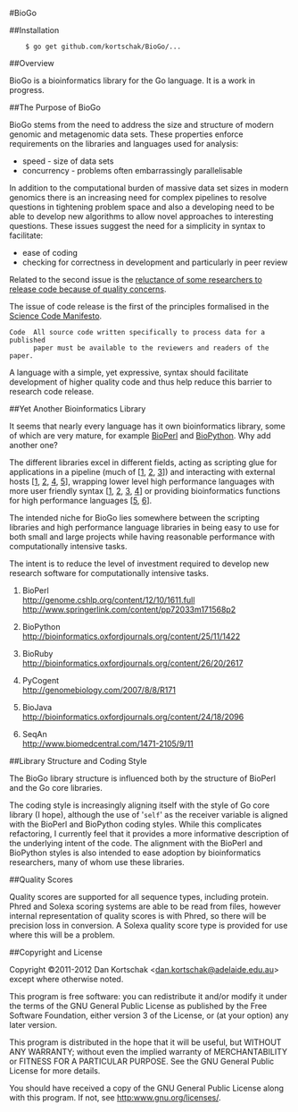 #BioGo

##Installation

        $ go get github.com/kortschak/BioGo/...

##Overview

BioGo is a bioinformatics library for the Go language. It is a work in progress.

##The Purpose of BioGo

BioGo stems from the need to address the size and structure of modern genomic
and metagenomic data sets. These properties enforce requirements on the
libraries and languages used for analysis:

* speed - size of data sets
* concurrency - problems often embarrassingly parallelisable

In addition to the computational burden of massive data set sizes in modern
genomics there is an increasing need for complex pipelines to resolve questions
in tightening problem space and also a developing need to be able to develop
new algorithms to allow novel approaches to interesting questions. These issues
suggest the need for a simplicity in syntax to facilitate:

* ease of coding
* checking for correctness in development and particularly in peer review

Related to the second issue is the [reluctance of some researchers to release
code because of quality
concerns](http://www.nature.com/news/2010/101013/full/467753a.html "Publish
your computer code: it is good enough. Nature 2010.").

The issue of code release is the first of the principles formalised in the
[Science Code Manifesto](http://sciencecodemanifesto.org/).

    Code  All source code written specifically to process data for a published
          paper must be available to the reviewers and readers of the paper.

A language with a simple, yet expressive, syntax should facilitate development
of higher quality code and thus help reduce this barrier to research code
release.

##Yet Another Bioinformatics Library

It seems that nearly every language has it own bioinformatics library, some of
which are very mature, for example [BioPerl](http://bioperl.org) and
[BioPython](http://biopython.org). Why add another one?

The different libraries excel in different fields, acting as scripting glue for
applications in a pipeline (much of [[1], [2], [3]]) and interacting with external hosts
[[1], [2], [4], [5]], wrapping lower level high performance languages with more user
friendly syntax [[1], [2], [3], [4]] or providing bioinformatics functions for high
performance languages [[5], [6]].

The intended niche for BioGo lies somewhere between the scripting libraries and
high performance language libraries in being easy to use for both small and
large projects while having reasonable performance with computationally
intensive tasks.

The intent is to reduce the level of investment required to develop new
research software for computationally intensive tasks.

[1]: http://bioperl.org/ "BioPerl"
[2]: http://biopython.org/ "BioPython"
[3]: http://bioruby.org/ "BioRuby"
[4]: http://pycogent.sourceforge.net/ "PyCogent"
[5]: http://biojava.org/ "BioJava"
[6]: http://www.seqan.de/ "SeqAn"

1. BioPerl  
    http://genome.cshlp.org/content/12/10/1611.full  
    http://www.springerlink.com/content/pp72033m171568p2

2. BioPython  
    http://bioinformatics.oxfordjournals.org/content/25/11/1422

3. BioRuby  
    http://bioinformatics.oxfordjournals.org/content/26/20/2617

4. PyCogent  
    http://genomebiology.com/2007/8/8/R171

5. BioJava  
    http://bioinformatics.oxfordjournals.org/content/24/18/2096

6. SeqAn  
    http://www.biomedcentral.com/1471-2105/9/11

##Library Structure and Coding Style

The BioGo library structure is influenced both by the structure of BioPerl and
the Go core libraries.

The coding style is increasingly aligning itself with the style of Go core
library (I hope), although the use of '`self`' as the receiver variable is
aligned with the BioPerl and BioPython coding styles. While this complicates
refactoring, I currently feel that it provides a more informative description
of the underlying intent of the code. The alignment with the BioPerl and
BioPython styles is also intended to ease adoption by bioinformatics
researchers, many of whom use these libraries.

##Quality Scores

Quality scores are supported for all sequence types, including protein. Phred
and Solexa scoring systems are able to be read from files, however internal
representation of quality scores is with Phred, so there will be precision loss
in conversion. A Solexa quality score type is provided for use where this will
be a problem.

##Copyright and License

Copyright ©2011-2012 Dan Kortschak <<dan.kortschak@adelaide.edu.au>> except where
otherwise noted.

This program is free software: you can redistribute it and/or modify it under
the terms of the GNU General Public License as published by the Free Software
Foundation, either version 3 of the License, or (at your option) any later
version.

This program is distributed in the hope that it will be useful, but WITHOUT ANY
WARRANTY; without even the implied warranty of MERCHANTABILITY or FITNESS FOR A
PARTICULAR PURPOSE. See the GNU General Public License for more details.

You should have received a copy of the GNU General Public License along with
this program. If not, see <http:www.gnu.org/licenses/>. 

